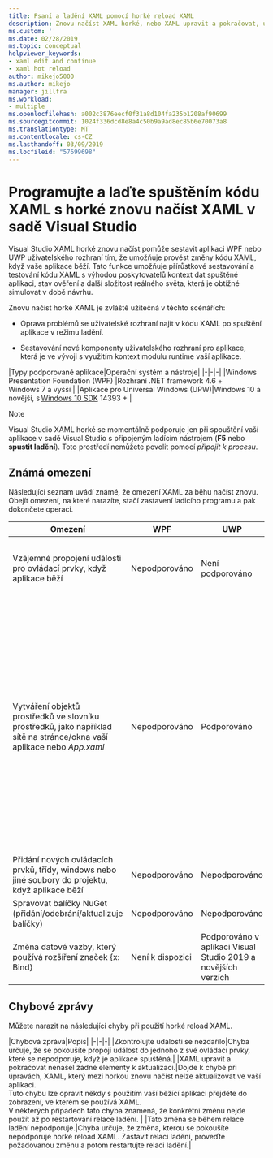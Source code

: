 ```yaml
---
title: Psaní a ladění XAML pomocí horké reload XAML
description: Znovu načíst XAML horké, nebo XAML upravit a pokračovat, umožní vám provádět změny kódu XAML při spuštění aplikace
ms.custom: ''
ms.date: 02/28/2019
ms.topic: conceptual
helpviewer_keywords:
- xaml edit and continue
- xaml hot reload
author: mikejo5000
ms.author: mikejo
manager: jillfra
ms.workload:
- multiple
ms.openlocfilehash: a002c3876eecf0f31a8d104fa235b1208af90699
ms.sourcegitcommit: 1024f336dcd8e8a4c50b9a9ad8ec85b6e70073a8
ms.translationtype: MT
ms.contentlocale: cs-CZ
ms.lasthandoff: 03/09/2019
ms.locfileid: "57699698"
---
```

# <a name="write-and-debug-running-xaml-code-with-xaml-hot-reload-in-visual-studio"></a>Programujte a laďte spuštěním kódu XAML s horké znovu načíst XAML v sadě Visual Studio

Visual Studio XAML horké znovu načíst pomůže sestavit aplikaci WPF nebo UWP uživatelského rozhraní tím, že umožňuje provést změny kódu XAML, když vaše aplikace běží. Tato funkce umožňuje přírůstkové sestavování a testování kódu XAML s výhodou poskytovatelů kontext dat spuštěné aplikaci, stav ověření a další složitost reálného světa, která je obtížné simulovat v době návrhu.

Znovu načíst horké XAML je zvláště užitečná v těchto scénářích:

* Oprava problémů se uživatelské rozhraní najít v kódu XAML po spuštění aplikace v režimu ladění.

* Sestavování nové komponenty uživatelského rozhraní pro aplikace, která je ve vývoji s využitím kontext modulu runtime vaší aplikace.

|Typy podporované aplikace|Operační systém a nástroje|
|-|-|-|
|Windows Presentation Foundation (WPF) |Rozhraní .NET framework 4.6 +</br>Windows 7 a vyšší |
|Aplikace pro Universal Windows (UPW)|Windows 10 a novější, s [Windows 10 SDK](https://developer.microsoft.com/windows/downloads/windows-10-sdk) 14393 + |

> [!NOTE]
> Visual Studio XAML horké se momentálně podporuje jen při spouštění vaší aplikace v sadě Visual Studio s připojeným ladícím nástrojem (**F5** nebo **spustit ladění**). Toto prostředí nemůžete povolit pomocí *připojit k procesu*.

## <a name="known-limitations"></a>Známá omezení

Následující seznam uvádí známé, že omezení XAML za běhu načíst znovu. Obejít omezení, na které narazíte, stačí zastavení ladicího programu a pak dokončete operaci.

|Omezení|WPF|UWP|Poznámky|
|-|-|-|-|
|Vzájemné propojení události pro ovládací prvky, když aplikace běží|Nepodporováno|Není podporováno|Zobrazit chybová zpráva: *Zkontrolujte události se nezdařilo*|
|Vytváření objektů prostředků ve slovníku prostředků, jako například sítě na stránce/okna vaší aplikace nebo *App.xaml*|Nepodporováno|Podporováno|Příklad: přidání ```SolidColorBrush``` do slovníku prostředků pro použití jako ```StaticResource```.</br>Poznámka: Statické prostředky, převaděče stylu a další prvky zapsané do slovníku prostředků lze použít nebo používané při používání horké reload XAML. Vytvoření prostředku se nepodporuje.</br> Změna slovník prostředků ```Source``` vlastnost.| 
|Přidání nových ovládacích prvků, třídy, windows nebo jiné soubory do projektu, když aplikace běží|Nepodporováno|Nepodporováno|Žádná|
|Spravovat balíčky NuGet (přidání/odebrání/aktualizuje balíčky)|Nepodporováno|Nepodporováno|Žádná|
|Změna datové vazby, který používá rozšíření značek {x: Bind}|Není k dispozici|Podporováno v aplikaci Visual Studio 2019 a novějších verzích|Nepodporované ve Visual Studio 2018 a předchozí verze|

## <a name="error-messages"></a>Chybové zprávy

Můžete narazit na následující chyby při použití horké reload XAML.

|Chybová zpráva|Popis|
|-|-|-|
|Zkontrolujte události se nezdařilo|Chyba určuje, že se pokoušíte propojí událost do jednoho z své ovládací prvky, které se nepodporuje, když je aplikace spuštěná.|
|XAML upravit a pokračovat nenašel žádné elementy k aktualizaci.|Dojde k chybě při úpravách, XAML, který mezi horkou znovu načíst nelze aktualizovat ve vaší aplikaci.</br> Tuto chybu lze opravit někdy s použitím vaší běžící aplikaci přejděte do zobrazení, ve kterém se používá XAML.</br> V některých případech tato chyba znamená, že konkrétní změnu nejde použít až po restartování relace ladění. |
|Tato změna se během relace ladění nepodporuje.|Chyba určuje, že změna, kterou se pokoušíte nepodporuje horké reload XAML. Zastavit relaci ladění, proveďte požadovanou změnu a potom restartujte relaci ladění.|